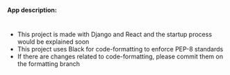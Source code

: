 
**App description:**
#

- This project is made with Django and React and the startup process would be explained soon
- This project uses Black for code-formatting to enforce PEP-8 standards
- If there are changes related to code-formatting, please commit them on the formatting branch
